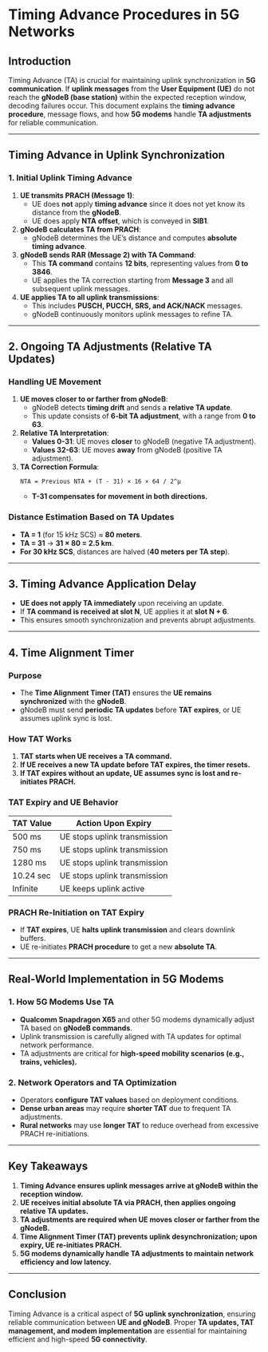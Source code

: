 # **Timing Advance Procedures in 5G Networks**

## **Introduction**
Timing Advance (TA) is crucial for maintaining uplink synchronization in **5G communication**. If **uplink messages** from the **User Equipment (UE)** do not reach the **gNodeB (base station)** within the expected reception window, decoding failures occur. This document explains the **timing advance procedure**, message flows, and how **5G modems** handle **TA adjustments** for reliable communication.

---

## **Timing Advance in Uplink Synchronization**
### **1. Initial Uplink Timing Advance**
1. **UE transmits PRACH (Message 1)**:
   - UE does **not** apply **timing advance** since it does not yet know its distance from the **gNodeB**.
   - UE does apply **NTA offset**, which is conveyed in **SIB1**.
2. **gNodeB calculates TA from PRACH**:
   - gNodeB determines the UE’s distance and computes **absolute timing advance**.
3. **gNodeB sends RAR (Message 2) with TA Command**:
   - This **TA command** contains **12 bits**, representing values from **0 to 3846**.
   - UE applies the TA correction starting from **Message 3** and all subsequent uplink messages.
4. **UE applies TA to all uplink transmissions**:
   - This includes **PUSCH, PUCCH, SRS, and ACK/NACK** messages.
   - gNodeB continuously monitors uplink messages to refine TA.

---

## **2. Ongoing TA Adjustments (Relative TA Updates)**
### **Handling UE Movement**
1. **UE moves closer to or farther from gNodeB**:
   - gNodeB detects **timing drift** and sends a **relative TA update**.
   - This update consists of **6-bit TA adjustment**, with a range from **0 to 63**.
2. **Relative TA Interpretation**:
   - **Values 0-31**: UE moves **closer** to gNodeB (negative TA adjustment).
   - **Values 32-63**: UE moves **away** from gNodeB (positive TA adjustment).
3. **TA Correction Formula**:
   ```
   NTA = Previous NTA + (T - 31) × 16 × 64 / 2^μ
   ```
   - **T-31 compensates for movement in both directions.**

### **Distance Estimation Based on TA Updates**
- **TA = 1** (for 15 kHz SCS) ≈ **80 meters**.
- **TA = 31** → **31 × 80 = 2.5 km**.
- **For 30 kHz SCS**, distances are halved (**40 meters per TA step**).

---

## **3. Timing Advance Application Delay**
- **UE does not apply TA immediately** upon receiving an update.
- If **TA command is received at slot N**, UE applies it at **slot N + 6**.
- This ensures smooth synchronization and prevents abrupt adjustments.

---

## **4. Time Alignment Timer**
### **Purpose**
- The **Time Alignment Timer (TAT)** ensures the **UE remains synchronized** with the **gNodeB**.
- gNodeB must send **periodic TA updates** before **TAT expires**, or UE assumes uplink sync is lost.

### **How TAT Works**
1. **TAT starts when UE receives a TA command.**
2. **If UE receives a new TA update before TAT expires, the timer resets.**
3. **If TAT expires without an update, UE assumes sync is lost and re-initiates PRACH.**

### **TAT Expiry and UE Behavior**
| TAT Value  | Action Upon Expiry |
|------------|--------------------|
| 500 ms     | UE stops uplink transmission |
| 750 ms     | UE stops uplink transmission |
| 1280 ms    | UE stops uplink transmission |
| 10.24 sec  | UE stops uplink transmission |
| Infinite   | UE keeps uplink active |

### **PRACH Re-Initiation on TAT Expiry**
- If **TAT expires**, UE **halts uplink transmission** and clears downlink buffers.
- UE re-initiates **PRACH procedure** to get a new **absolute TA**.

---

## **Real-World Implementation in 5G Modems**
### **1. How 5G Modems Use TA**
- **Qualcomm Snapdragon X65** and other 5G modems dynamically adjust TA based on **gNodeB commands**.
- Uplink transmission is carefully aligned with TA updates for optimal network performance.
- TA adjustments are critical for **high-speed mobility scenarios (e.g., trains, vehicles).**

### **2. Network Operators and TA Optimization**
- Operators **configure TAT values** based on deployment conditions.
- **Dense urban areas** may require **shorter TAT** due to frequent TA adjustments.
- **Rural networks** may use **longer TAT** to reduce overhead from excessive PRACH re-initiations.

---

## **Key Takeaways**
1. **Timing Advance ensures uplink messages arrive at gNodeB within the reception window.**
2. **UE receives initial absolute TA via PRACH, then applies ongoing relative TA updates.**
3. **TA adjustments are required when UE moves closer or farther from the gNodeB.**
4. **Time Alignment Timer (TAT) prevents uplink desynchronization; upon expiry, UE re-initiates PRACH.**
5. **5G modems dynamically handle TA adjustments to maintain network efficiency and low latency.**

---

## **Conclusion**
Timing Advance is a critical aspect of **5G uplink synchronization**, ensuring reliable communication between **UE and gNodeB**. Proper **TA updates, TAT management, and modem implementation** are essential for maintaining efficient and high-speed **5G connectivity**.

